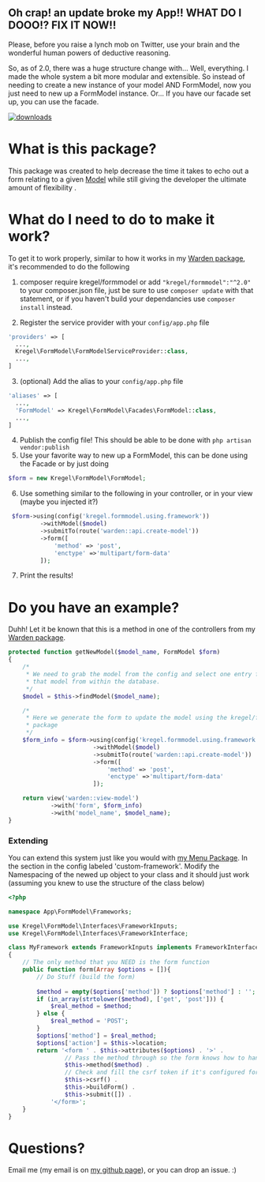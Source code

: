 ## Oh crap! an update broke my App!! WHAT DO I DOOO!? FIX IT NOW!!

Please, before you raise a lynch mob on Twitter, use your brain and the wonderful human powers of deductive reasoning.

So, as of 2.0, there was a huge structure change with... Well, everything. I made the whole system a bit more modular
and extensible. So instead of needing to create a new instance of your model AND FormModel, now you just need to new up
a FormModel instance. Or... If you have our facade set up, you can use the facade.


[![downloads](https://img.shields.io/packagist/dt/kregel/formmodel.svg)](https://packagist.org/packages/kregel/formmodel)

# What is this package?
This package was created to help decrease the time it takes to echo out a form relating to a given [Model](http://laravel.com/docs/master/eloquent) while still giving the developer the ultimate amount of flexibility . 

# What do I need to do to make it work?
To get it to work properly, similar to how it works in my [Warden package](https://github.com/austinkregel/warden), it's recommended to do the following
 
  1.  composer require kregel/formmodel
      or add `"kregel/formmodel":"^2.0"` to your composer.json file, just be sure to use `composer update` with that statement, or if you haven't build your dependancies use `composer install` instead.
      
      
  2.  Register the service provider with your `config/app.php` file
  
  ```php
  'providers' => [
    ...,
    Kregel\FormModel\FormModelServiceProvider::class,
    ...,
  ]
  ```
  3.  (optional) Add the alias to your `config/app.php` file
  
  ```php
  'aliases' => [
    ...,
    'FormModel' => Kregel\FormModel\Facades\FormModel::class,
    ...,
  ]
  ```
  4.  Publish the config file! This should be able to be done with `php artisan vendor:publish`
  5.  Use your favorite way to new up a FormModel, this can be done using the Facade or by just doing 
  
  ```php 
  $form = new Kregel\FormModel\FormModel;
  ```
  6.  
     Use something similar to the following in your controller, or in your view (maybe you injected it?)
 ```php
  $form->using(config('kregel.formmodel.using.framework'))
          ->withModel($model)
          ->submitTo(route('warden::api.create-model'))
          ->form([
              'method' => 'post',
              'enctype' =>'multipart/form-data'
          ]);
  ```

  7.  Print the results!
  
# Do you have an example?
Duhh! Let it be known that this is a method in one of the controllers from my [Warden package](https://github.com/austinkregel/warden).

```php
protected function getNewModel($model_name, FormModel $form)
{
    /*
     * We need to grab the model from the config and select one entry for
     * that model from within the database.
     */
    $model = $this->findModel($model_name);

    /*
     * Here we generate the form to update the model using the kregel/formmodel
     * package
     */
    $form_info = $form->using(config('kregel.formmodel.using.framework'))
                        ->withModel($model)
                        ->submitTo(route('warden::api.create-model'))
                        ->form([
                            'method' => 'post',
                            'enctype' =>'multipart/form-data'
                        ]);

    return view('warden::view-model')
            ->with('form', $form_info)
            ->with('model_name', $model_name);
}
```
### Extending

You can extend this system just like you would with [my Menu Package](https://github.com/austinkregel/Menu). In the section in the config 
labeled 'custom-framework'. Modify the Namespacing of the newed up object to your class and it should just work (assuming you knew 
to use the structure of the class below)

```php
<?php

namespace App\FormModel\Frameworks;

use Kregel\FormModel\Interfaces\FrameworkInputs;
use Kregel\FormModel\Interfaces\FrameworkInterface;

class MyFramework extends FrameworkInputs implements FrameworkInterface
{
    // The only method that you NEED is the form function
    public function form(Array $options = []){
        // Do Stuff (build the form)
        
        $method = empty($options['method']) ? $options['method'] : '';
        if (in_array(strtolower($method), ['get', 'post'])) {
            $real_method = $method;
        } else {
            $real_method = 'POST';
        }
        $options['method'] = $real_method;
        $options['action'] = $this->location;
        return '<form ' . $this->attributes($options) . '>' .
                // Pass the method through so the form knows how to handle it's self (with laravel)
                $this->method($method) .
                // Check and fill the csrf token if it's configured for it.
                $this->csrf() .
                $this->buildForm() .
                $this->submit([]) .
            '</form>';
    }
}
```

# Questions?
Email me (my email is on [my github page](http://github.com/austinkregel)), or you can drop an issue. :)

